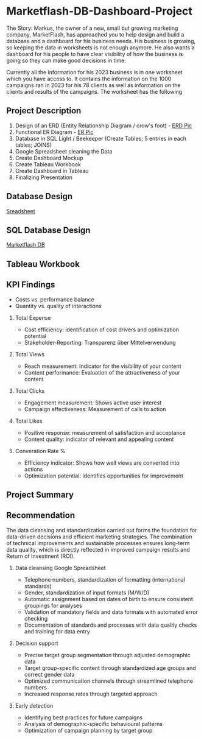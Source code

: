 # Marketflash-DB-Dashboard-Project

The Story:
Markus, the owner of a new, small but growing marketing company, MarketFlash, 
has approached you to help design and build a database and a dashboard for his business needs. 
His business is growing, so keeping the data in worksheets is not enough anymore. 
He also wants a dashboard for his people to have clear visibility of how the business is going so they can make good decisions in time.

Currently all the information for his 2023 business is in one worksheet which you have access to. 
It contains the information on the 1000 campaigns ran in 2023 for his 78 clients as well as information 
on the clients and results of the campaigns. The worksheet has the following 

## Project Description

1. Design of an ERD (Entity Relationship Diagram / crow's foot) - [ERD Pic](https://github.com/akms2411/Marketflash-DB-Dashboard-Project/blob/main/images/Marketflash%20ERD%20Diagramm.png)
2. Functional ER Diagram - [ER Pic](https://github.com/akms2411/Marketflash-DB-Dashboard-Project/blob/main/images/Marketflash%20ER%20Diagramm.png)
5. Database in SQL Light / Beekeeper (Create Tables; 5 entries in each tables; JOINS)
6. Google Spreadsheet cleaning the Data
7. Create Dashboard Mockup
8. Create Tableau Workbook
9. Create Dashboard in Tableau
10. Finalizing Presentation

## Database Design 

[Sreadsheet](https://github.com/akms2411/Marketflash-DB-Dashboard-Project/blob/main/data/Cleaned%20Marketflash_marketing_data_2023.xlsx)

## SQL Database Design

[Marketflash DB](https://github.com/akms2411/Marketflash-DB-Dashboard-Project/blob/main/sql_db/Mini%20Projekt.db)

## Tableau Workbook


## KPI Findings

- Costs vs. performance balance
- Quantity vs. quality of interactions

1. Total Expense
   
   - Cost efficiency: identification of cost drivers and optimization potential
   - Stakeholder-Reporting: Transparenz über Mittelverwendung
     
2. Total Views
   
   - Reach measurement: Indicator for the visibility of your content
   - Content performance: Evaluation of the attractiveness of your content
     
3. Total Clicks
   - Engagement measurement: Shows active user interest
   - Campaign effectiveness: Measurement of calls to action
     
4. Total Likes
   - Positive response: measurement of satisfaction and acceptance
   - Content quality: indicator of relevant and appealing content
     
5. Converation Rate %
   - Efficiency indicator: Shows how well views are converted into actions
   - Optimization potential: Identifies opportunities for improvement


## Project Summary


## Recommendation

The data cleansing and standardization carried out forms the foundation for data-driven decisions 
and efficient marketing strategies. The combination of technical improvements and sustainable processes 
ensures long-term data quality, which is directly reflected in improved campaign results and Return of Investment (ROI).

1. Data cleansing Google Spreadsheet
   
   - Telephone numbers, standardization of formatting (international standards)
   - Gender, standardization of input formats (M/W/D)
   - Automatic assignment based on dates of birth to ensure consistent groupings for analyses
   - Validation of mandatory fields and data formats with automated error checking
   - Documentation of standards and processes with data quality checks and training for data entry
   
2. Decision support

   - Precise target group segmentation through adjusted demographic data
   - Target group-specific content through standardized age groups and correct gender data
   - Optimized communication channels through streamlined telephone numbers
   - Increased response rates through targeted approach

3. Early detection

   - Identifying best practices for future campaigns
   - Analysis of demographic-specific behavioural patterns
   - Optimization of campaign planning by target group
